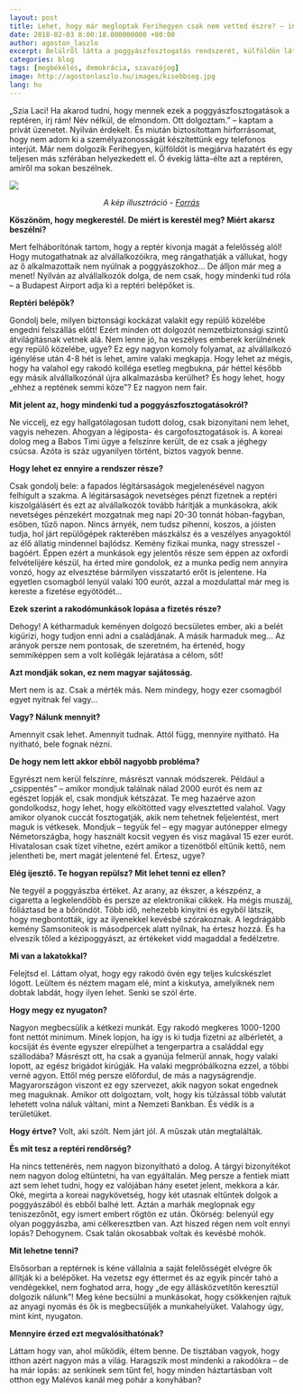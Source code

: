 ```yaml
---
layout: post
title: Lehet, hogy már megloptak Ferihegyen csak nem vetted észre? – interjú egy volt reptéri dolgozóval
date: 2018-02-03 8:00:18.000000000 +00:00
author: agoston_laszlo
excerpt: Belülről látta a poggyászfosztogatás rendszerét, külföldön látta, mit lehetne tenni ellen. És elmondja, hogyan ne válj áldozattá.
categories: blog
tags: [megbékélés, demokrácia, szavazójog]
image: http://agostonlaszlo.hu/images/kisebbseg.jpg
lang: hu
---
```

„Szia Laci! Ha akarod tudni, hogy mennek ezek a poggyászfosztogatások a reptéren, írj rám! Név nélkül, de elmondom. Ott dolgoztam.” – kaptam a privát üzenetet. Nyilván érdekelt. És miután biztosítottam hírforrásomat, hogy nem adom ki a személyazonosságát készítettünk egy telefonos interjút. Már nem dolgozik Ferihegyen, külföldöt is megjárva hazatért és egy teljesen más szférában helyezkedett el. Ő évekig látta-élte azt a reptéren, amiről ma sokan beszélnek.

![](http://agostonlaszlo.hu/images/repterilopas.jpg)
<center><i>A kép illusztráció - <a href="https://www.youtube.com/watch?v=ayuXjKzPs7Y" target="blank">Forrás</a></i></center>

**Köszönöm, hogy megkerestél. De miért is kerestél meg? Miért akarsz beszélni?**

Mert felháborítónak tartom, hogy a reptér kivonja magát a felelősség alól! Hogy mutogathatnak az alvállalkozóikra, meg rángathatják a vállukat, hogy az ő alkalmazottaik nem nyúlnak a poggyászokhoz... De álljon már meg a menet! Nyilván az alvállalkozók dolga, de nem csak, hogy mindenki tud róla – a Budapest Airport adja ki a reptéri belépőket is.

**Reptéri belépők?**

Gondolj bele, milyen biztonsági kockázat valakit egy repülő közelébe engedni felszállás előtt! Ezért minden ott dolgozót nemzetbiztonsági szintű átvilágításnak vetnek alá. Nem lenne jó, ha veszélyes emberek kerülnének egy repülő közelébe, ugye? Ez egy nagyon komoly folyamat, az alvállalkozó igénylése után 4-8 hét is lehet, amire valaki megkapja. Hogy lehet az mégis, hogy ha valahol egy rakodó kolléga esetleg megbukna, pár héttel később egy másik alvállalkozónál újra alkalmazásba kerülhet? És hogy lehet, hogy „ehhez a reptének semmi köze”? Ez nagyon nem fair.

**Mit jelent az, hogy mindenki tud a poggyászfosztogatásokról?**

Ne viccelj, ez egy hallgatólagosan tudott dolog, csak bizonyitani nem lehet, vagyis nehezen.  Ahogyan a légiposta- és cargofosztogatások is. A koreai dolog meg a Babos Timi ügye a felszínre került, de ez csak a jéghegy csúcsa. Azóta is száz ugyanilyen történt, biztos vagyok benne.

**Hogy lehet ez ennyire a rendszer része?**

Csak gondolj bele: a fapados légitársaságok megjelenésével nagyon felhígult a szakma. A légitársaságok nevetséges pénzt fizetnek a reptéri kiszolgálásért és ezt az alvállalkozók tovább hárítják a munkásokra, akik nevetséges pénzekért mozgatnak meg napi 20-30 tonnát hóban-fagyban, esőben, tűző napon. Nincs árnyék, nem tudsz pihenni, koszos, a jóisten tudja, hol járt repülőgépek rakterében mászkálsz és a veszélyes anyagoktól az élő állatig mindennel bajlódsz. Kemény fizikai munka, nagy stresszel - bagóért.
Éppen ezért a munkások egy jelentős része sem éppen az oxfordi felvételijére készül, ha érted mire gondolok, ez a munka pedig nem annyira vonzó, hogy az elvesztése bármilyen visszatartó erőt is jelentene. Ha egyetlen csomagból lenyúl valaki 100 eurót, azzal a mozdulattal már meg is kereste a fizetése egyötödét...

**Ezek szerint a rakodómunkások lopása a fizetés része?**

Dehogy! A kétharmaduk keményen dolgozó becsületes ember, aki a belét kigürizi, hogy tudjon enni adni a családjának. A másik harmaduk meg... Az arányok persze nem pontosak, de szeretném, ha értenéd, hogy semmiképpen sem a volt kollégák lejáratása a célom, sőt!

**Azt mondják sokan, ez nem magyar sajátosság.**

Mert nem is az. Csak a mérték más. Nem mindegy, hogy ezer csomagból egyet nyitnak fel vagy...

**Vagy? Nálunk mennyit?**

Amennyit csak lehet. Amennyit tudnak. Attól függ, mennyire nyitható. Ha nyitható, bele fognak nézni.

**De hogy nem lett akkor ebből nagyobb probléma?**

Egyrészt nem kerül felszínre, másrészt vannak módszerek. Például a „csippentés” – amikor mondjuk találnak nálad 2000 eurót és nem az egészet lopják el, csak mondjuk kétszázat. Te meg hazaérve azon gondolkodsz, hogy lehet, hogy elköltötted vagy elvesztetted valahol. Vagy amikor olyanok cuccát fosztogatják, akik nem tehetnek feljelentést, mert maguk is vétkesek. Mondjuk – tegyük fel – egy magyar autónepper elmegy Németországba, hogy használt kocsit vegyen és visz magával 15 ezer eurót. Hivatalosan csak tízet vihetne, ezért amikor a tizenötből eltűnik kettő, nem jelentheti be, mert magát jelentené fel. Értesz, ugye?

**Elég ijesztő. Te hogyan repülsz? Mit lehet tenni ez ellen?**

Ne tegyél a poggyászba értéket. Az arany, az ékszer, a készpénz, a cigaretta a legkelendőbb és persze az elektronikai cikkek. Ha mégis muszáj, fóliáztasd be a bőröndöt. Több idő, nehezebb kinyitni és egyből látszik, hogy megbontották, így az ilyenekkel kevésbé szórakoznak. A legdrágább kemény Samsoniteok is másodpercek alatt nyílnak, ha értesz hozzá. És ha elveszik tőled a kézipoggyászt, az értékeket vidd magaddal a fedélzetre.

**Mi van a lakatokkal?**

Felejtsd el. Láttam olyat, hogy egy rakodó övén egy teljes kulcskészlet lógott. Leültem és néztem magam elé, mint a kiskutya, amelyiknek nem dobtak labdát, hogy ilyen lehet. Senki se szól érte.

**Hogy megy ez nyugaton?**

Nagyon megbecsülik a kétkezi munkát. Egy rakodó megkeres 1000-1200 font nettót minimum. Minek lopjon, ha így is ki tudja fizetni az albérletét, a kocsiját és évente egyszer elrepülhet a tengerpartra a családdal egy szállodába? 
Másrészt ott, ha csak a gyanúja felmerül annak, hogy valaki lopott, az egész brigádot kirúgják. Ha valaki megpróbálkozna ezzel, a többi verné agyon. Ettől még persze előfordul, de más a nagyságrendje. Magyarországon viszont ez egy szervezet, akik nagyon sokat engednek meg maguknak. Amikor ott dolgoztam, volt, hogy kis túlzással több valutát lehetett volna náluk váltani, mint a Nemzeti Bankban. És védik is a területüket.

**Hogy értve?**
Volt, aki szólt. Nem járt jól. A műszak után megtalálták. 

**És mit tesz a reptéri rendőrség?**

Ha nincs tettenérés, nem nagyon bizonyítható a dolog. A tárgyi bizonyítékot nem nagyon dolog eltüntetni, ha van egyáltalán. Meg persze a fentiek miatt azt sem lehet tudni, hogy ez valójában hány esetet jelent, mekkora a kár.  Oké, megírta a koreai nagykövetség, hogy két utasnak eltűntek dolgok a poggyászából és ebből balhé lett. Aztán a marhák meglopnak egy teniszezőnőt, egy ismert embert rögtön ez után. Ökörség: belenyúl egy olyan poggyászba, ami célkeresztben van. Azt hiszed régen nem volt ennyi lopás? Dehogynem. Csak talán okosabbak voltak és kevésbé mohók.

**Mit lehetne tenni?**

Elsősorban a reptérnek is kéne vállalnia a saját felelősségét elvégre ők állítják ki a belépőket. Ha vezetsz egy éttermet és az egyik pincér tahó a vendégekkel, nem foghatod arra, hogy „de egy állásközvetítőn keresztül dolgozik nálunk”! Meg kéne becsülni a munkásokat, hogy csökkenjen rajtuk az anyagi nyomás és ők is megbecsüljék a munkahelyüket. Valahogy úgy, mint kint, nyugaton.

**Mennyire érzed ezt megvalósíthatónak?**

Láttam hogy van, ahol működik, éltem benne. De tisztában vagyok, hogy itthon azért nagyon más a világ. Haragszik most mindenki a rakodókra – de ha már lopás: az senkinek sem tűnt fel, hogy minden háztartásban volt otthon egy Malévos kanál meg pohár a konyhában?

